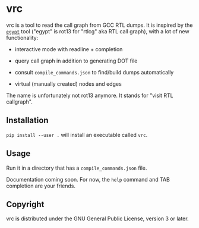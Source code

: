 # vrc

vrc is a tool to read the call graph from GCC RTL dumps.  It is inspired
by the [`egypt`](https://www.gson.org/egypt/egypt.html) tool ("egypt" is
rot13 for "rtlcg" aka RTL call graph), with a lot of new functionality:

- interactive mode with readline + completion

- query call graph in addition to generating DOT file

- consult `compile_commands.json` to find/build dumps automatically

- virtual (manually created) nodes and edges

The name is unfortunately not rot13 anymore.  It stands for "visit RTL
callgraph".

## Installation

`pip install --user .` will install an executable called `vrc`.

## Usage

Run it in a directory that has a `compile_commands.json` file.

Documentation coming soon.  For now, the `help` command
and TAB completion are your friends.

## Copyright

vrc is distributed under the GNU General Public License, version 3 or later.
